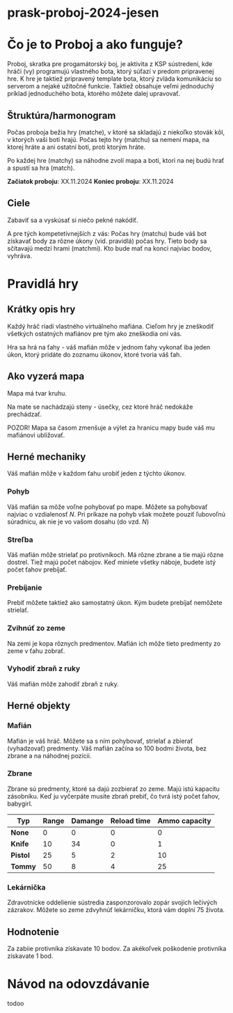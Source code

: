 # prask-proboj-2024-jesen

# Čo je to Proboj a ako funguje? 

Proboj, skratka pre progamátorský boj, je aktivita z KSP sústredení, kde hráči (vy) programujú vlastného bota, ktorý
súťazí v predom pripravenej hre. K hre je taktiež pripravený template bota, ktorý zvláda komunikáciu so serverom a nejaké
užitočné funkcie. Taktiež obsahuje veľmi jednoduchý príklad jednoduchého bota, ktorého môžete dalej upravovať.

## Štruktúra/harmonogram 

Počas proboja bežia hry (matche), v ktoré sa skladajú z niekoľko stovák kôl, v ktorých vaši boti hrajú. Počas tejto hry 
(matchu) sa nemení mapa, na ktorej hráte a ani ostatní boti, proti ktorým hráte.

Po každej hre (matchy) sa náhodne zvolí mapa a boti, ktorí na nej budú hrať a spustí sa hra (match).

**Začiatok proboju**: XX.11.2024
**Koniec proboju**: XX.11.2024

## Ciele

Zabaviť sa a vyskúsať si niečo pekné nakódiť.

A pre tých kompetetívnejších z vás: Počas hry (matchu) bude váš bot získavať body za rôzne úkony (vid. pravidlá) počas hry. Tieto body sa sčítavajú medzi hrami (matchmi). Kto bude mať na konci najviac bodov, vyhráva.

# Pravidlá hry

## Krátky opis hry

Každý hráč riadi vlastného virtuálneho mafiána. Cieľom hry je zneškodiť všetkých ostatných mafiánov pre tým ako zneškodia
oni vás.

Hra sa hrá na ťahy - váš mafián môže v jednom ťahy vykonať iba jeden úkon, ktorý pridáte do zoznamu úkonov, ktoré
tvoria váš ťah.

## Ako vyzerá mapa

Mapa má tvar kruhu.

Na mate se nachádzajú steny - úsečky, cez ktoré hráč nedokáže prechádzať.

POZOR! Mapa sa časom zmenšuje a výlet za hranicu mapy bude váš mu mafiánovi ubližovať.

## Herné mechaniky

Váš mafián môže v každom ťahu urobiť jeden z týchto úkonov.

### Pohyb

Váš mafián sa môže voľne pohybovať po mape. Môžete sa pohybovať najviac o vzdialenosť *N*.
Pri príkaze na pohyb však možete pouziť ľubovoľnú súradnicu, ak nie je vo vašom dosahu (do vzd. *N*)

### Streľba

Váš mafián môže strielať po protivníkoch. Má rôzne zbrane a tie majú rôzne dostrel. Tiež majú počet nábojov. 
Keď miniete všetky náboje, budete istý počet ťahov prebíjať.

### Prebíjanie

Prebiť môžete taktiež ako samostatný úkon. Kým budete prebíjať nemôžete strielať.

### Zvihnúť zo zeme

Na zemi je kopa rôznych predmentov. Mafián ich môže tieto predmenty zo zeme v ťahu zobrať.

### Vyhodiť zbraň z ruky

Váš mafián môže zahodiť zbraň z ruky.    

## Herné objekty

### Mafián

Mafián je váš hráč. Môžete sa s ním pohybovať, strielať a zbierať (vyhadzovať) predmenty.
Váš mafián začína so 100 bodmi života, bez zbrane a na náhodnej pozícii.
### Zbrane

Zbrane sú predmenty, ktoré sa dajú zozbierať zo zeme. Majú istú kapacitu zásobníku. Keď ju vyčerpáte musite
zbraň prebiť, čo tvrá istý počet ťahov, babygirl.

| Typ        | **Range** | **Damange** | **Reload time** | **Ammo capacity** | 
|------------|-----------|-------------|-----------------|-------------------|
| **None**   | 0         | 0           | 0               | 0                 |
| **Knife**  | 10        | 34          | 0               | 1                 | 
| **Pistol** | 25        | 5           | 2               | 10                | 
| **Tommy**  | 50        | 8           | 4               | 25                |

### Lekárnička

Zdravotnícke oddelienie sústredia zasponzorovalo zopár svojich lečivých zázrakov. Môžete so zeme zdvyhnúť lekárničku,
ktorá vám doplní 75 života.

## Hodnotenie 

Za zabiie protivníka získavate 10 bodov.
Za akékoľvek poškodenie protivníka získavate 1 bod.

# Návod na odovzdávanie
todoo
